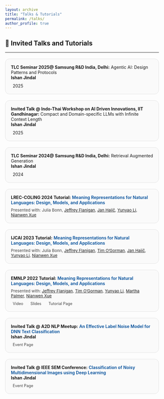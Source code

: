 ```yaml
---
layout: archive
title: "Talks & Tutorials"
permalink: /talks/
author_profile: true
---
```


<h2>🎤 Invited Talks and Tutorials</h2>

<!-- FontAwesome -->
<link rel="stylesheet" href="https://cdnjs.cloudflare.com/ajax/libs/font-awesome/6.4.0/css/all.min.css">

<style>
/* ---- Layout ---- */
.talk-year {
  color: SteelBlue;
  margin-top: 40px;
  font-size: 1.6em;
  font-weight: 700;
  border-bottom: 2px solid #e0e0e0;
  padding-bottom: 4px;
}

.talk-grid {
  display: grid;
  grid-template-columns: repeat(auto-fit, minmax(320px, 1fr));
  gap: 20px;
  margin-top: 20px;
}

/* ---- Cards ---- */
.talk-card {
  border: 1px solid #e0e0e0;
  border-radius: 14px;
  padding: 18px;
  background: #fafafa;
  transition: all 0.25s ease-in-out;
}
.talk-card:hover {
  background: #f5f9ff;
  box-shadow: 0 4px 10px rgba(0,0,0,0.08);
  transform: translateY(-2px);
}
.talk-title a {
  color: #004d99;
  text-decoration: none;
  font-weight: 600;
}
.talk-title a:hover {
  text-decoration: underline;
}
.talk-coauthors {
  font-size: 0.95em;
  margin-top: 8px;
  color: #444;
}
.talk-links {
  margin-top: 10px;
}
.talk-links a {
  margin-right: 14px;
  text-decoration: none;
  font-size: 0.9em;
  color: #444;
}
.talk-links i {
  margin-right: 6px;
}
.talk-links a:hover {
  color: #0056b3;
}
</style>

---

<div class="talk-grid">

  <div class="talk-card">
    <div class="talk-title">
      <b>TLC Seminar 2025@ Samsung R&D India, Delhi:</b>
      Agentic AI: Design Patterns and Protocols
    </div>
    <div class="talk-authors">
      <b>Ishan Jindal</b>
    </div>
    <div class="talk-links">
      <i class="fa-solid fa-calendar-days"></i> 2025
    </div>
  </div>

  <div class="talk-card">
    <div class="talk-title">
      <b>Invited Talk @ Indo-Thai Workshop on AI Driven Innovations, IIT Gandhinagar:</b>
      Compact and Domain-specific LLMs with Infinite Context Length
    </div>
    <div class="talk-authors">
      <b>Ishan Jindal</b>
    </div>
    <div class="talk-links">
      <i class="fa-solid fa-calendar-days"></i> 2025
    </div>
  </div>

  
  <div class="talk-card">
    <div class="talk-title">
      <b>TLC Seminar 2024@ Samsung R&D India, Delhi:</b>
      Retrieval Augmented Generation
    </div>
    <div class="talk-authors">
      <b>Ishan Jindal</b>
    </div>
    <div class="talk-links">
      <i class="fa-solid fa-calendar-days"></i> 2024
    </div>
  </div>
  
  <div class="talk-card">
    <div class="talk-title">
      <b>LREC-COLING 2024 Tutorial:</b> 
      <a href="https://lrec-coling-2024.org/tutorials/" target="_blank">
        Meaning Representations for Natural Languages: Design, Models, and Applications
      </a>
    </div>
    <div class="talk-coauthors">
      Presented with: Julia Bonn, 
      <a href="https://jflanigan.github.io/">Jeffrey Flanigan</a>,  
      <a href="https://en.wikipedia.org/wiki/Jan_Haji%C4%8D">Jan Hajič</a>, 
      <a href="https://yunyaoli.github.io/">Yunyao Li</a>,
      <a href="https://www.cs.brandeis.edu/~xuen/">Nianwen Xue</a>
    </div>
  </div>

  <div class="talk-card">
    <div class="talk-title">
      <b>IJCAI 2023 Tutorial:</b> 
      <a href="https://ijcai-23.org/tutorials/" target="_blank">
        Meaning Representations for Natural Languages: Design, Models, and Applications
      </a>
    </div>
    <div class="talk-coauthors">
      Presented with: Julia Bonn, 
      <a href="https://jflanigan.github.io/">Jeffrey Flanigan</a>,  
      <a href="https://timjogorman.github.io/">Tim O’Gorman</a>, 
      <a href="https://en.wikipedia.org/wiki/Jan_Haji%C4%8D">Jan Hajič</a>,
      <a href="https://yunyaoli.github.io/">Yunyao Li</a>,
      <a href="https://www.cs.brandeis.edu/~xuen/">Nianwen Xue</a>
    </div>
  </div>

  <div class="talk-card">
    <div class="talk-title">
      <b>EMNLP 2022 Tutorial:</b> 
      <a href="https://aclanthology.org/2022.emnlp-tutorials.1/" target="_blank">
        Meaning Representations for Natural Languages: Design, Models, and Applications
      </a>
    </div>
    <div class="talk-coauthors">
      Presented with: <a href="https://jflanigan.github.io/">Jeffrey Flanigan</a>, 
      <a href="https://timjogorman.github.io/">Tim O’Gorman</a>, 
      <a href="https://yunyaoli.github.io/">Yunyao Li</a>, 
      <a href="https://www.colorado.edu/faculty/palmer-martha">Martha Palmer</a>, 
      <a href="https://www.cs.brandeis.edu/~xuen/">Nianwen Xue</a>
    </div>
    <div class="talk-links">
      <a href="https://underline.io/events/342/posters/12864/poster/67463-meaning-representations-for-natural-languages-design-models-and-applications" target="_blank">
        <i class="fa-solid fa-video"></i> Video
      </a>
      <a href="https://drive.google.com/file/d/1LS6q5VRsERD7nWX4vlQVmoz0ksfAWPL7/view?usp=sharing" target="_blank">
        <i class="fa-solid fa-file-powerpoint"></i> Slides
      </a>
      <a href="https://2022.emnlp.org/program/tutorials/" target="_blank">
        <i class="fa-solid fa-globe"></i> Tutorial Page
      </a>
    </div>
  </div>


  <div class="talk-card">
    <div class="talk-title">
      <b>Invited Talk @ A2D NLP Meetup:</b>
      <a href="https://www.meetup.com/Ann-Arbor-Detroit-NLPers-A2D-NLP/events/261618219/" target="_blank">
        An Effective Label Noise Model for DNN Text Classification
      </a>
    </div>
    <div class="talk-authors">
      <b>Ishan Jindal</b>
    </div>
    <div class="talk-links">
      <a href="https://www.meetup.com/Ann-Arbor-Detroit-NLPers-A2D-NLP/events/261618219/" target="_blank">
        <i class="fa-solid fa-globe"></i> Event Page
      </a>
    </div>
  </div>

  <div class="talk-card">
    <div class="talk-title">
      <b>Invited Talk @ IEEE SEM Conference:</b>
      <a href="https://events.vtools.ieee.org/m/191793" target="_blank">
        Classification of Noisy Multidimensional Images using Deep Learning
      </a>
    </div>
    <div class="talk-authors">
      <b>Ishan Jindal</b>
    </div>
    <div class="talk-links">
      <a href="https://events.vtools.ieee.org/m/191793" target="_blank">
        <i class="fa-solid fa-globe"></i> Event Page
      </a>
    </div>
</div>
